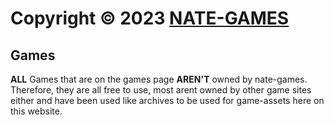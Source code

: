 
# Copyright © 2023 [NATE-GAMES](https://nate-games.github.io/)
## Games
**ALL** Games that are on the games page **AREN'T** owned by nate-games. Therefore, they are all free to use, most arent owned by other game sites either and have been used like archives to be used for game-assets here on this website.
